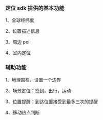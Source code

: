 ### 定位 sdk 提供的基本功能
1、全球经纬度

2、位置描述信息

3、周边 poi

4、室内定位


### 辅助功能
1、地理围栏，设置一个边界

2、场景定位：签到，出行，运动

3、位置提醒：到达位置接受到最多三次的提醒

4、移动热点判断

